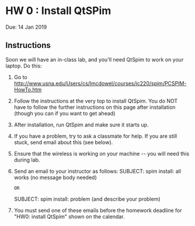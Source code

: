# HW 0 : Install QtSPim

Due: 14 Jan 2019

## Instructions

Soon we will have an in-class lab, and you'll need QtSpim to work on your laptop.  Do this:

1. Go to http://www.usna.edu/Users/cs/lmcdowel/courses/ic220/spim/PCSPIM-HowTo.htm

2. Follow the instructions at the very top to install QtSpim.  You do NOT have
   to follow the further instructions on this page after installation (though
   you can if you want to get ahead)

3. After installation, run QtSpim and make sure it starts up.

4. If you have a problem, try to ask a classmate for help.  If you are still
   stuck, send email about this (see below).

5. Ensure that the wireless is working on your machine -- you will need this
   during lab.

6. Send an email to your instructor as follows:
   SUBJECT: spim install: all works
   (no message body  needed)

       OR

   SUBJECT: spim install: problem
   (and describe your problem)

7. You must send one of these emails before the homework deadline for "HW0:
   install QtSpim" shown on the calendar.
